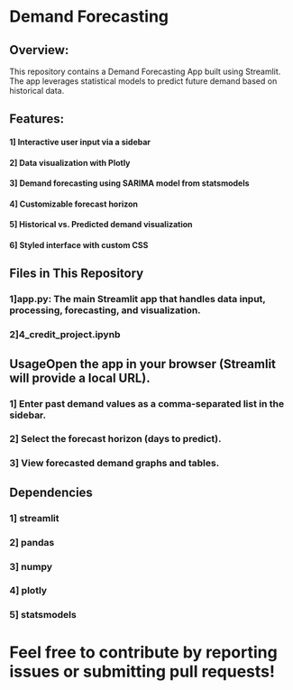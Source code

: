 # Demand Forecasting 

## Overview:
  This repository contains a Demand Forecasting App built using Streamlit. The app leverages statistical models to predict future demand based on historical data.

## Features:
#### 1] Interactive user input via a sidebar
#### 2] Data visualization with Plotly
#### 3] Demand forecasting using SARIMA model from statsmodels
#### 4] Customizable forecast horizon
#### 5] Historical vs. Predicted demand visualization
#### 6] Styled interface with custom CSS


## Files in This Repository
### 1]app.py: The main Streamlit app that handles data input, processing, forecasting, and visualization.
### 2]4_credit_project.ipynb

## UsageOpen the app in your browser (Streamlit will provide a local URL).
### 1] Enter past demand values as a comma-separated list in the sidebar.
### 2] Select the forecast horizon (days to predict).
### 3] View forecasted demand graphs and tables.

## Dependencies 
### 1] streamlit
### 2] pandas
### 3] numpy
### 4] plotly
### 5] statsmodels


# Feel free to contribute by reporting issues or submitting pull requests!


  
